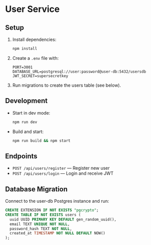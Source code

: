 # User Service

## Setup

1. Install dependencies:
   ```bash
   npm install
   ```
2. Create a `.env` file with:
   ```env
   PORT=3001
   DATABASE_URL=postgresql://user:password@user-db:5432/usersdb
   JWT_SECRET=supersecretkey
   ```
3. Run migrations to create the users table (see below).

## Development

- Start in dev mode:
  ```bash
  npm run dev
  ```
- Build and start:
  ```bash
  npm run build && npm start
  ```

## Endpoints
- `POST /api/users/register` — Register new user
- `POST /api/users/login` — Login and receive JWT

## Database Migration

Connect to the user-db Postgres instance and run:
```sql
CREATE EXTENSION IF NOT EXISTS "pgcrypto";
CREATE TABLE IF NOT EXISTS users (
  uuid UUID PRIMARY KEY DEFAULT gen_random_uuid(),
  email TEXT UNIQUE NOT NULL,
  password_hash TEXT NOT NULL,
  created_at TIMESTAMP NOT NULL DEFAULT NOW()
);
```
